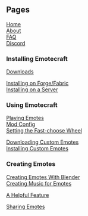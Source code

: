 ## Pages

[Home](./home)\
[About](./about)\
[FAQ](./faq)\
[Discord](https://discord.com/invite/38e348fxVS)

### Installing Emotecraft

[Downloads](./downloads)

[Installing on Forge/Fabric](./install-client)\
[Installing on a Server](./install-server)

### Using Emotecraft

[Playing Emotes](./playing-emotes)\
[Mod Config](./mod-config)\
[Setting the Fast-choose Wheel](./setting-fast-choose-wheel)

[Downloading Custom Emotes](./download-emotes)\
[Installing Custom Emotes](./install-emotes)

### Creating Emotes

[Creating Emotes With Blender](./create-emotes-blender)\
[Creating Music for Emotes](./creating-music)

[A Helpful Feature](./helpful-feature)

[Sharing Emotes](./sharing-emotes)
